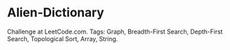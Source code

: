 # Alien-Dictionary
Challenge at LeetCode.com. Tags: Graph, Breadth-First Search, Depth-First Search, Topological Sort, Array, String.
